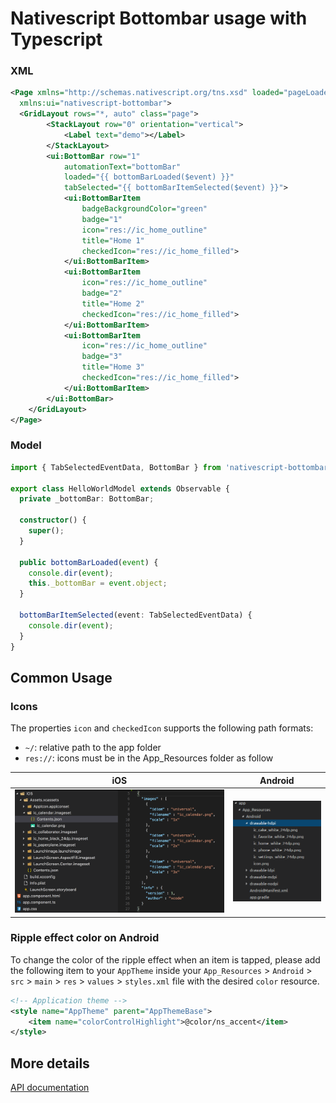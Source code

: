 # Nativescript Bottombar usage with Typescript

### XML

```xml
<Page xmlns="http://schemas.nativescript.org/tns.xsd" loaded="pageLoaded" class="page"
  xmlns:ui="nativescript-bottombar">
  <GridLayout rows="*, auto" class="page">
        <StackLayout row="0" orientation="vertical">
            <Label text="demo"></Label>
        </StackLayout>
        <ui:BottomBar row="1"
            automationText="bottomBar"
            loaded="{{ bottomBarLoaded($event) }}"
            tabSelected="{{ bottomBarItemSelected($event) }}">
            <ui:BottomBarItem
                badgeBackgroundColor="green"
                badge="1"
                icon="res://ic_home_outline"
                title="Home 1"
                checkedIcon="res://ic_home_filled">
            </ui:BottomBarItem>
            <ui:BottomBarItem
                icon="res://ic_home_outline"
                badge="2"
                title="Home 2"
                checkedIcon="res://ic_home_filled">
            </ui:BottomBarItem>
            <ui:BottomBarItem
                icon="res://ic_home_outline"
                badge="3"
                title="Home 3"
                checkedIcon="res://ic_home_filled">
            </ui:BottomBarItem>
        </ui:BottomBar>
    </GridLayout>
</Page>
```

### Model

```typescript
import { TabSelectedEventData, BottomBar } from 'nativescript-bottombar';

export class HelloWorldModel extends Observable {
  private _bottomBar: BottomBar;

  constructor() {
    super();
  }

  public bottomBarLoaded(event) {
    console.dir(event);
    this._bottomBar = event.object;
  }

  bottomBarItemSelected(event: TabSelectedEventData) {
    console.dir(event);
  }
}
```

## Common Usage

### Icons

The properties `icon` and `checkedIcon` supports the following path formats:

- `~/`: relative path to the app folder
- `res://`: icons must be in the App_Resources folder as follow


|                     iOS                     | Android                                             |
|:-------------------------------------------:|-----------------------------------------------------|
| ![iOS](/src/screenshots/ressources.ios.png) | ![Android](/src/screenshots/ressources.android.png) |

### Ripple effect color on Android

To change the color of the ripple effect when an item is tapped, please add the following item to your `AppTheme` inside your `App_Resources` > `Android` > `src` > `main` > `res` > `values` > `styles.xml` file with the desired `color` resource.

```XML
<!-- Application theme -->
<style name="AppTheme" parent="AppThemeBase">
    <item name="colorControlHighlight">@color/ns_accent</item>
</style>
```

## More details

[API documentation](https://github.com/rhanbIT/nativescript-bottombar/blob/master/API.md)